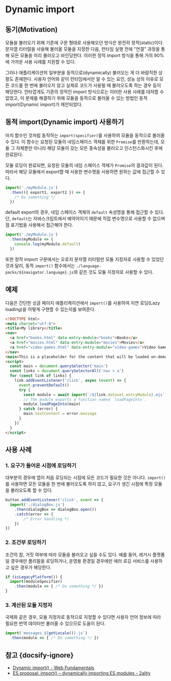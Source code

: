 # Dynamic import

## 동기(Motivation)

모듈을 불러오기 위해 기존에 구문 형태로 사용해오던 방식은 완전히 정적(static)이다. 문자열 리터럴을 사용해 불러올 모듈을 지정한 다음, 런타임 실행 전에 "연결" 과정을 통해 모든 모듈을 미리 불러오고 바인딩한다. 이러한 정적 import 방식을 통해 거의 90%에 가까운 사용 사례를 지원할 수 있다.

그러나 애플리케이션의 일부분을 동적으로(dynamically) 불러오는 게 더 바람직한 상황도 존재한다. 사용자 언어와 같이 런타임에서만 알 수 있는 요인, 성능 상의 이유로 모든 코드를 한 번에 불러오지 않고 실제로 코드가 사용될 때 불러오도록 하는 경우 등이 해당한다. 안타깝게도 기존의 정적인 import 방식으로는 이러한 사용 사례를 대처할 수 없었고, 이 문제를 해결하기 위해 모듈을 동적으로 불러올 수 있는 방법인 동적 import(Dynamic import)가 제안되었다.

## 동적 import(Dynamic import) 사용하기

마치 함수인 것처럼 동작하는 `import(specifier)`를 사용하여 모듈을 동적으로 불러올 수 있다. 이 함수는 요청된 모듈의 네임스페이스 객체를 위한 `Promise`를 반환하는데, 모듈 그 자체뿐만 아니라 해당 모듈이 갖는 모든 종속성을 불러오고 인스턴스화시킨 후에 완료된다.

모듈 로딩이 완료되면, 요청된 모듈의 네임 스페이스 객체가 `Promise`의 결과값이 된다. 따라서 해당 모듈에서 export할 때 사용한 변수명을 사용하면 원하는 값에 접근할 수 있다.

```javascript
import('./myModule.js')
  .then(({ export1, export2 }) => {
    /* Do something */
  })
```

default export의 경우, 네임 스페이스 객체의 `default` 속성명을 통해 접근할 수 있다. 단, `default`는 자바스크립트에서 예약어이기 때문에 직접 변수명으로 사용할 수 없으며 점 표기법을 사용해서 접근해야 한다.

```javascript
import('./myModule.js')
  .then(myModule => {
    console.log(myModule.default)
  })
```

또한 정적 import 구문에서는 오로지 문자열 리터럴만 모듈 지정자로 사용할 수 있었던 것과 달리, 동적 `import()` 함수에서는 `./language-packs/${navigator.language}.js`와 같은 것도 모듈 지정자로 사용할 수 있다.

## 예제

다음은 간단한 싱글 페이지 애플리케이션에서 `import()`를 사용하여 지연 로딩(Lazy loading)을 어떻게 구현할 수 있는지를 보여준다.

```html
<!DOCTYPE html>
<meta charset="utf-8">
<title>My library</title>
<nav>
  <a href="books.html" data-entry-module="books">Books</a>
  <a href="movies.html" data-entry-module="movies">Movies</a>
  <a href="video-games.html" data-entry-module="video-games">Video Games</a>
</nav>
<main>This is a placeholder for the content that will be loaded on-demand.</main>
<script>
  const main = document.querySelector('main')
  const links = document.querySelectorAll('nav > a')
  for (const link of links) {
    link.addEventListener('click', async (event) => {
      event.preventDefault()
      try {
        const module = await import(`/${link.dataset.entryModule}.mjs`)
        // The module exports a function named `loadPageInto`.
        module.loadPageInto(main)
      } catch (error) {
        main.textContent = error.message
      }
    })
  }
</script>
```

## 사용 사례

### 1. 요구가 들어온 시점에 로딩하기

대부분의 경우에 앱이 처음 로딩되는 시점에 모든 코드가 필요한 것은 아니다. `import()`를 사용하면 모든 모듈을 한 번에 불러오도록 하지 않고, 요구가 생긴 시점에 특정 모듈을 불러오도록 할 수 있다.

```javascript
button.addEventListener('click', event => {
  import('./dialogBox.js')
    .then(dialogBox => dialogBox.open())
    .catch(error => {
        /* Error handling */
    })
})
```

### 2. 조건부 로딩하기

조건의 참, 거짓 여부에 따라 모듈을 불러오고 싶을 수도 있다. 예를 들어, 레거시 플랫폼일 경우에만 폴리필을 로딩하거나, 운영용 환경일 경우에만 에러 로깅 서비스를 사용하고 싶은 경우가 해당한다.

```javascript
if (isLegacyPlatform()) {
  import(moduleSpecifier)
    .then(module => { /* Do something */ })
}
```

### 3. 계산된 모듈 지정자

국제화 같은 경우, 모듈 지정자로 동적으로 지정할 수 있다면 사용자 언어 정보에 따라 필요한 번역 데이터만 불러올 수 있으므로 도움이 된다.

```javascript
import(`messages_${getLocale()}.js`)
  .then(module => { /* Do something */ })
```

## 참고 {docsify-ignore}

* [Dynamic import() - Web Fundamentals](https://developers.google.com/web/updates/2017/11/dynamic-import)
* [ES proposal: import() – dynamically importing ES modules - 2ality](http://2ality.com/2017/01/import-operator.html)
